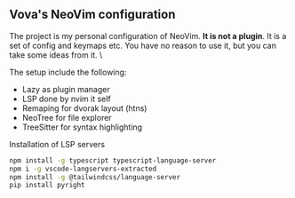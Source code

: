 ## Vova's NeoVim configuration
The project is my personal configuration of NeoVim. **It is not a plugin**. It is a set of config and keymaps etc.
You have no reason to use it, but you can take some ideas from it. \

The setup include the following:

- Lazy as plugin manager
- LSP done by nvim it self
- Remaping for dvorak layout (htns)
- NeoTree for file explorer
- TreeSitter for syntax highlighting

Installation of LSP servers
```bash
npm install -g typescript typescript-language-server
npm i -g vscode-langservers-extracted
npm install -g @tailwindcss/language-server
pip install pyright
```

